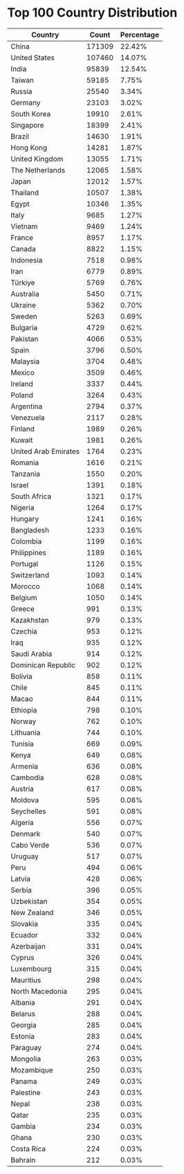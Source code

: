 # Top 100 Country Distribution
| Country | Count | Percentage |
|----|----|----|
| China | 171309 | 22.42% |
| United States | 107460 | 14.07% |
| India | 95839 | 12.54% |
| Taiwan | 59185 | 7.75% |
| Russia | 25540 | 3.34% |
| Germany | 23103 | 3.02% |
| South Korea | 19910 | 2.61% |
| Singapore | 18399 | 2.41% |
| Brazil | 14630 | 1.91% |
| Hong Kong | 14281 | 1.87% |
| United Kingdom | 13055 | 1.71% |
| The Netherlands | 12065 | 1.58% |
| Japan | 12012 | 1.57% |
| Thailand | 10507 | 1.38% |
| Egypt | 10346 | 1.35% |
| Italy | 9685 | 1.27% |
| Vietnam | 9469 | 1.24% |
| France | 8957 | 1.17% |
| Canada | 8822 | 1.15% |
| Indonesia | 7518 | 0.98% |
| Iran | 6779 | 0.89% |
| Türkiye | 5769 | 0.76% |
| Australia | 5450 | 0.71% |
| Ukraine | 5362 | 0.70% |
| Sweden | 5263 | 0.69% |
| Bulgaria | 4729 | 0.62% |
| Pakistan | 4066 | 0.53% |
| Spain | 3796 | 0.50% |
| Malaysia | 3704 | 0.48% |
| Mexico | 3509 | 0.46% |
| Ireland | 3337 | 0.44% |
| Poland | 3264 | 0.43% |
| Argentina | 2794 | 0.37% |
| Venezuela | 2117 | 0.28% |
| Finland | 1989 | 0.26% |
| Kuwait | 1981 | 0.26% |
| United Arab Emirates | 1764 | 0.23% |
| Romania | 1616 | 0.21% |
| Tanzania | 1550 | 0.20% |
| Israel | 1391 | 0.18% |
| South Africa | 1321 | 0.17% |
| Nigeria | 1264 | 0.17% |
| Hungary | 1241 | 0.16% |
| Bangladesh | 1233 | 0.16% |
| Colombia | 1199 | 0.16% |
| Philippines | 1189 | 0.16% |
| Portugal | 1126 | 0.15% |
| Switzerland | 1093 | 0.14% |
| Morocco | 1068 | 0.14% |
| Belgium | 1050 | 0.14% |
| Greece | 991 | 0.13% |
| Kazakhstan | 979 | 0.13% |
| Czechia | 953 | 0.12% |
| Iraq | 935 | 0.12% |
| Saudi Arabia | 914 | 0.12% |
| Dominican Republic | 902 | 0.12% |
| Bolivia | 858 | 0.11% |
| Chile | 845 | 0.11% |
| Macao | 844 | 0.11% |
| Ethiopia | 798 | 0.10% |
| Norway | 762 | 0.10% |
| Lithuania | 744 | 0.10% |
| Tunisia | 669 | 0.09% |
| Kenya | 649 | 0.08% |
| Armenia | 636 | 0.08% |
| Cambodia | 628 | 0.08% |
| Austria | 617 | 0.08% |
| Moldova | 595 | 0.08% |
| Seychelles | 591 | 0.08% |
| Algeria | 556 | 0.07% |
| Denmark | 540 | 0.07% |
| Cabo Verde | 536 | 0.07% |
| Uruguay | 517 | 0.07% |
| Peru | 494 | 0.06% |
| Latvia | 428 | 0.06% |
| Serbia | 396 | 0.05% |
| Uzbekistan | 354 | 0.05% |
| New Zealand | 346 | 0.05% |
| Slovakia | 335 | 0.04% |
| Ecuador | 332 | 0.04% |
| Azerbaijan | 331 | 0.04% |
| Cyprus | 326 | 0.04% |
| Luxembourg | 315 | 0.04% |
| Mauritius | 298 | 0.04% |
| North Macedonia | 295 | 0.04% |
| Albania | 291 | 0.04% |
| Belarus | 288 | 0.04% |
| Georgia | 285 | 0.04% |
| Estonia | 283 | 0.04% |
| Paraguay | 274 | 0.04% |
| Mongolia | 263 | 0.03% |
| Mozambique | 250 | 0.03% |
| Panama | 249 | 0.03% |
| Palestine | 243 | 0.03% |
| Nepal | 238 | 0.03% |
| Qatar | 235 | 0.03% |
| Gambia | 234 | 0.03% |
| Ghana | 230 | 0.03% |
| Costa Rica | 224 | 0.03% |
| Bahrain | 212 | 0.03% |
